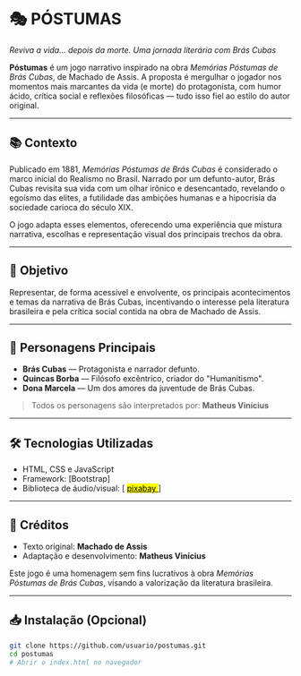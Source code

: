 # 🎭 PÓSTUMAS

<i>Reviva a vida... depois da morte. Uma jornada literária com Brás Cubas</i>

**Póstumas** é um jogo narrativo inspirado na obra *Memórias Póstumas de Brás Cubas*, de Machado de Assis. A proposta é mergulhar o jogador nos momentos mais marcantes da vida (e morte) do protagonista, com humor ácido, crítica social e reflexões filosóficas — tudo isso fiel ao estilo do autor original.

---

## 📚 Contexto

Publicado em 1881, *Memórias Póstumas de Brás Cubas* é considerado o marco inicial do Realismo no Brasil. Narrado por um defunto-autor, Brás Cubas revisita sua vida com um olhar irônico e desencantado, revelando o egoísmo das elites, a futilidade das ambições humanas e a hipocrisia da sociedade carioca do século XIX.

O jogo adapta esses elementos, oferecendo uma experiência que mistura narrativa, escolhas e representação visual dos principais trechos da obra.

---

## 🎯 Objetivo

Representar, de forma acessível e envolvente, os principais acontecimentos e temas da narrativa de Brás Cubas, incentivando o interesse pela literatura brasileira e pela crítica social contida na obra de Machado de Assis.

---

## 👤 Personagens Principais

- **Brás Cubas** — Protagonista e narrador defunto.  
- **Quincas Borba** — Filósofo excêntrico, criador do "Humanitismo".  
- **Dona Marcela** — Um dos amores da juventude de Brás Cubas.

> Todos os personagens são interpretados por: **Matheus Vinícius**

---

## 🛠️ Tecnologias Utilizadas


- HTML, CSS e JavaScript    
- Framework: [Bootstrap]  
- Biblioteca de áudio/visual: [ <a href="https://pixabay.com/pt/sound-effects/search/sons/"> <mark>pixabay<mark> </a>]

---

## 📜 Créditos

- Texto original: **Machado de Assis**  
- Adaptação e desenvolvimento: **Matheus Vinícius**   

Este jogo é uma homenagem sem fins lucrativos à obra *Memórias Póstumas de Brás Cubas*, visando a valorização da literatura brasileira.

---

## 📥 Instalação (Opcional)

```bash
git clone https://github.com/usuario/postumas.git
cd postumas
# Abrir o index.html no navegador
